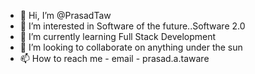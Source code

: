 - 👋 Hi, I’m @PrasadTaw
- 👀 I’m interested in Software of the future..Software 2.0
- 🌱 I’m currently learning Full Stack Development
- 💞️ I’m looking to collaborate on anything under the sun
- 📫 How to reach me  - email - prasad.a.taware

<!---
PrasadTaw/PrasadTaw is a ✨ special ✨ repository because its `README.md` (this file) appears on your GitHub profile.
You can click the Preview link to take a look at your changes.
--->
